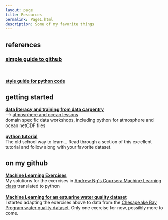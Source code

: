 ```yaml
---
layout: page
title: Resources
permalink: Page1.html
description: Some of my favorite things
---
```


## references
### <b> <a href="https://rogerdudler.github.io/git-guide/" target="_blank">simple guide to github</a> </b> 
<br>
<br><b> <a href="https://www.python.org/dev/peps/pep-0008/" target="_blank">style guide for python code</a> </b> 


## getting started
<b> <a href="https://datacarpentry.org/" target="_blank">data literacy and training from data carpentry</a> </b> 
<br>--> <a href="https://carpentrieslab.github.io/python-aos-lesson/" target="_blank">atmosphere and ocean lessons</a>
<br> domain specific data workshops, including python for atmosphere and ocean netCDF files
<br> 
<br><b> <a href="https://docs.python.org/3/tutorial/" target="_blank">python tutorial</a> </b> 
<br>The old school way to learn... Read through a section of this excellent tutorial and follow along with your favorite dataset. 

## on my github 
<b> <a href="https://github.com/oceanspace/coursera-machine-learning-exercises" target="_blank">Machine Learning Exercises</a></b> 
<br>My solutions for the exercises in <a href="https://www.coursera.org/learn/machine-learning" target="_blank">Andrew Ng's Coursera Machine Learning class</a> translated to python 
<br>
<br><b> <a href="https://github.com/oceanspace/Chesapeake-Bay-machine-learning-tutorial" target="_blank">Machine Learning for an estuarine water quality dataset</a> </b>
<br>I started adapting the exercises above to data from the <a href="https://www.chesapeakebay.net/what/downloads/cbp_water_quality_database_1984_present" target="_blank">
Chesapeake Bay Program water quality dataset</a>. Only one exercise for now, possibly more to come.
